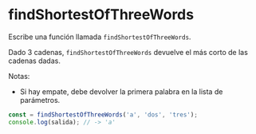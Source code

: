 # findShortestOfThreeWords

Escribe una función llamada `findShortestOfThreeWords`.

Dado 3 cadenas, `findShortestOfThreeWords` devuelve el más corto de las cadenas
dadas.

Notas:

- Si hay empate, debe devolver la primera palabra en la lista de parámetros.

```js
const = findShortestOfThreeWords('a', 'dos', 'tres');
console.log(salida); // -> 'a'
```
